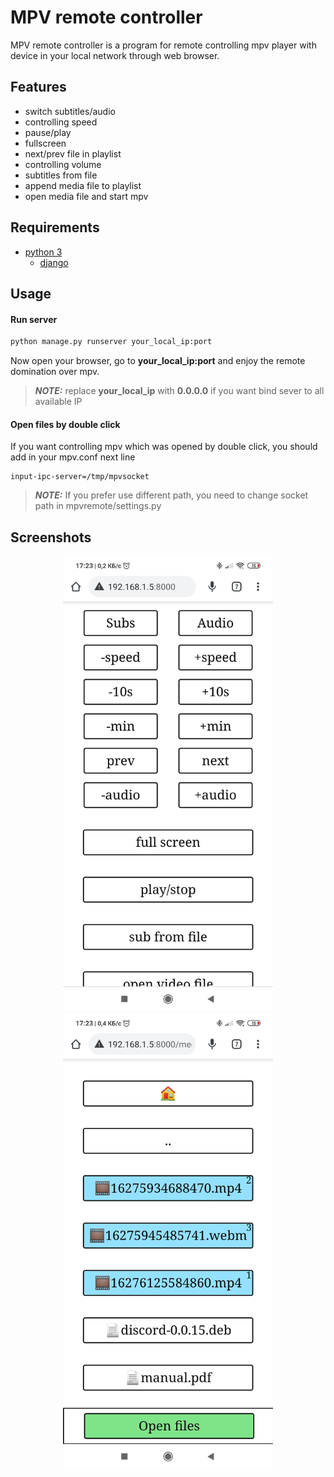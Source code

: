 # MPV remote controller

MPV remote controller is a program for remote controlling mpv player with device in your local network through web browser.

## Features
- switch subtitles/audio
- controlling speed
- pause/play
- fullscreen
- next/prev file in playlist
- controlling volume
- subtitles from file
- append media file to playlist
- open media file and start mpv

## Requirements
- [python 3](https://www.python.org/)
    - [django](https://www.djangoproject.com/download/)

## Usage
#### Run server

```sh
python manage.py runserver your_local_ip:port
```
Now open your browser, go to **your_local_ip:port** and enjoy the remote domination over mpv.
> **_NOTE:_**  replace **your_local_ip** with **0.0.0.0** if you want bind sever to all available IP

#### Open files by double click
If you want controlling mpv which was opened by double click, you should add in your mpv.conf next line
```
input-ipc-server=/tmp/mpvsocket
```
> **_NOTE:_**  If you prefer use different path, you need to change socket path in mpvremote/settings.py

## Screenshots

<p align="center">
<img src="2.jpg" width="336">
<img src="1.jpg" width="336">
</p>
